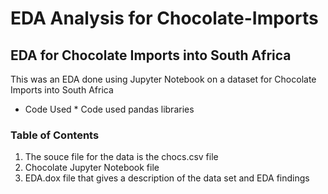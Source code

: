 # EDA Analysis for Chocolate-Imports
## EDA for Chocolate Imports into South Africa
This was an EDA done using Jupyter Notebook on a dataset for Chocolate Imports into South Africa
* Code Used *
  Code used pandas libraries
  
 ### Table of Contents
  1. The souce file for the data is the chocs.csv file
  2. Chocolate Jupyter Notebook file
  3. EDA.dox file that gives a description of the data set and EDA findings
  
  
